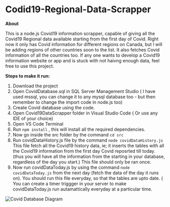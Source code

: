 # Codid19-Regional-Data-Scrapper

**About**

This is a node.js Covid19 information scrapper, capable of giving all the Covid19 Regional data available starting from the first day of Covid.
Right now it only has Covid information for different regions on Canada, but I will be adding regions of other countries soon to the list.
It also fetches Covid information of all the countries too.
If any one wants to develop a Covid19 information website or app and is stuck with not haivng enough data, feel free to use this project.


**Steps to make it run:**

1. Download the project
2. Open CovidDatabase.sql in SQL Server Management Studio ( I have used mssql, you can change it to any mysql database too - but then remember to change the import code in node.js too)
3. Create Covid database using the code.
4. Open Covid19DataScrapper folder in Visual Studio Code ( Or use any IDE of your choice)
5. Open VS Code Terminal
6. Run `npm install` , this will install all the required dependencies.
7. Now go inside the src folder by the command `cd src` 
8. Run covidDataHistory.js file by the command `node covidDataHistory.js`
   This file fetch all the Covid19 history data, ie; it inserts the tables with all the Covid19 information from the first day Covid reposrted till today. (thus you will have all the information from the starting in your database, regardless of the day you start.) 
   This file should only be ran once.
9. Now run covidDataToday.js by using the command `node covidDataToday.js` from the next day (fetch the data of the day it runs on). You should run this file everyday, so that the tables are upto date. ( You can create a timer triggger in your server to make covidDataToday.js run autamattically everyday at a particular time.
   

![Covid Database Diagram](https://github.com/eldhok/Codid19-Regional-Data-Scrapper/blob/master/CovidDatabaseDiagram.png)
